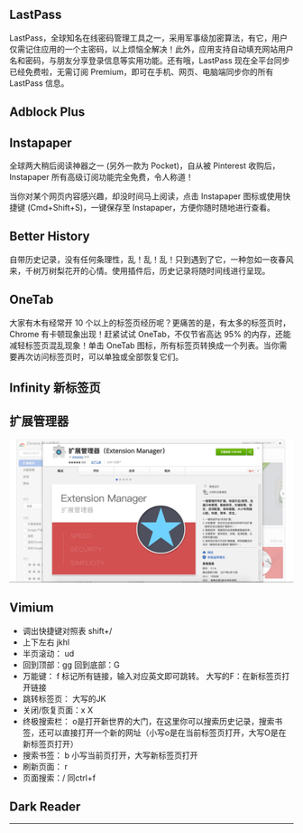 

## LastPass

LastPass，全球知名在线密码管理工具之一，采用军事级加密算法，有它，用户仅需记住应用的一个主密码，以上烦恼全解决！此外，应用支持自动填充网站用户名和密码，与朋友分享登录信息等实用功能。还有哦，LastPass 现在全平台同步已经免费啦，无需订阅 Premium，即可在手机、网页、电脑端同步你的所有 LastPass 信息。


## Adblock Plus
## Instapaper

全球两大稍后阅读神器之一 (另外一款为 Pocket)，自从被 Pinterest 收购后，Instapaper 所有高级订阅功能完全免费，令人称道！

当你对某个网页内容感兴趣，却没时间马上阅读，点击 Instapaper 图标或使用快捷键 (Cmd+Shift+S)，一键保存至 Instapaper，方便你随时随地进行查看。

## Better History

自带历史记录，没有任何条理性，乱！乱！乱！只到遇到了它，一种忽如一夜春风来，千树万树梨花开的心情。使用插件后，历史记录将随时间线进行呈现。

## OneTab
大家有木有经常开 10 个以上的标签页经历呢？更痛苦的是，有太多的标签页时，Chrome 有卡顿现象出现！赶紧试试 OneTab，不仅节省高达 95% 的内存，还能减轻标签页混乱现象！单击 OneTab 图标，所有标签页转换成一个列表。当你需要再次访问标签页时，可以单独或全部恢复它们。

## Infinity 新标签页

## 扩展管理器

![](img/md-2019-11-24-22-47-41.png)


## Vimium

- 调出快捷键对照表 shift+/
- 上下左右   jkhl
- 半页滚动： ud
- 回到顶部：gg    回到底部：G
- 万能键： f 标记所有链接，输入对应英文即可跳转。  大写的F：在新标签页打开链接
- 跳转标签页： 大写的JK
- 关闭/恢复页面：x X
- 终极搜索栏：  o是打开新世界的大门，在这里你可以搜索历史记录，搜索书签，还可以直接打开一个新的网址（小写o是在当前标签页打开，大写O是在新标签页打开）
- 搜索书签：  b  小写当前页打开，大写新标签页打开
- 刷新页面： r
- 页面搜索：/   同ctrl+f


## Dark Reader

---